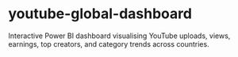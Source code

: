 # youtube-global-dashboard
Interactive Power BI dashboard visualising YouTube uploads, views, earnings, top creators, and category trends across countries.
